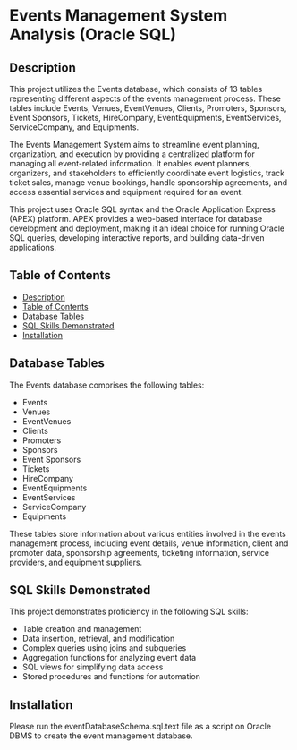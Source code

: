 # Events Management System Analysis (Oracle SQL)

## Description
This project utilizes the Events database, which consists of 13 tables representing different aspects of the events management process. These tables include Events, Venues, EventVenues, Clients, Promoters, Sponsors, Event Sponsors, Tickets, HireCompany, EventEquipments, EventServices, ServiceCompany, and Equipments.

The Events Management System aims to streamline event planning, organization, and execution by providing a centralized platform for managing all event-related information. It enables event planners, organizers, and stakeholders to efficiently coordinate event logistics, track ticket sales, manage venue bookings, handle sponsorship agreements, and access essential services and equipment required for an event.

This project uses Oracle SQL syntax and the Oracle Application Express (APEX) platform. APEX provides a web-based interface for database development and deployment, making it an ideal choice for running Oracle SQL queries, developing interactive reports, and building data-driven applications.

## Table of Contents
- [Description](#description)
- [Table of Contents](#table-of-contents)
- [Database Tables](#database-tables)
- [SQL Skills Demonstrated](#sql-skills-demonstrated)
- [Installation](#installation)

## Database Tables
The Events database comprises the following tables:

- Events
- Venues
- EventVenues
- Clients
- Promoters
- Sponsors
- Event Sponsors
- Tickets
- HireCompany
- EventEquipments
- EventServices
- ServiceCompany
- Equipments

These tables store information about various entities involved in the events management process, including event details, venue information, client and promoter data, sponsorship agreements, ticketing information, service providers, and equipment suppliers.

## SQL Skills Demonstrated
This project demonstrates proficiency in the following SQL skills:

- Table creation and management
- Data insertion, retrieval, and modification
- Complex queries using joins and subqueries
- Aggregation functions for analyzing event data
- SQL views for simplifying data access
- Stored procedures and functions for automation

## Installation

Please run the eventDatabaseSchema.sql.text file as a script on Oracle DBMS to create the event management database. 
